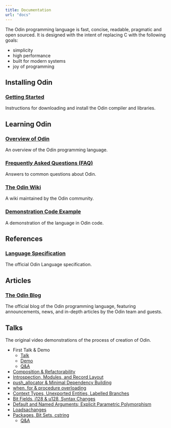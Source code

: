 ```yaml
---
title: Documentation
url: "docs"
---
```


The Odin programming language is fast, concise, readable, pragmatic and open sourced. It is designed with the intent of replacing C with the following goals:

* simplicity
* high performance
* built for modern systems
* joy of programming

## Installing Odin

### [Getting Started](/docs/install)

Instructions for downloading and install the Odin compiler and libraries.


## Learning Odin

### [Overview of Odin](/docs/overview)

An overview of the Odin programming language.

### [Frequently Asked Questions (FAQ)](/docs/faq)

Answers to common questions about Odin.

### [The Odin Wiki](https://github.com/odin-lang/Odin/wiki)

A wiki maintained by the Odin community.

### [Demonstration Code Example](/docs/code-example)

A demonstration of the language in Odin code.

## References

### [Language Specification](/ref/spec)

The official Odin Language specification.

## Articles

### [The Odin Blog](/blog)

The official blog of the Odin programming language, featuring announcements, news, and in-depth articles by the Odin team and guests.


## Talks

The original video demonstrations of the process of creation of Odin.

* First Talk & Demo
	- [Talk](https://youtu.be/TMCkT-uASaE?t=338)
	- [Demo](https://youtu.be/TMCkT-uASaE?t=1800)
	- [Q&A](https://youtu.be/TMCkT-uASaE?t=5749)
* [Composition & Refactorability](https://www.youtube.com/watch?v=n1wemZfcbXM)
* [Introspection, Modules, and Record Layout](https://www.youtube.com/watch?v=UFq8rhWhx4s)
* [push_allocator & Minimal Dependency Building](https://www.youtube.com/watch?v=f_LGVOAMb78)
* [when, for & procedure overloading](https://www.youtube.com/watch?v=OzeOekzyZK8)
* [Context Types, Unexported Entities, Labelled Branches](https://www.youtube.com/watch?v=CkHVwT1Qk-g)
* [Bit Fields, i128 & u128, Syntax Changes](https://www.youtube.com/watch?v=NlTutcLyF64)
* [Default and Named Arguments; Explicit Parametric Polymorphism](https://www.youtube.com/watch?v=-XQZE6S6zUU)
* [Loadsachanges](https://www.youtube.com/watch?v=ar0vFMoMtrI)
* [Packages, Bit Sets, cstring](https://youtu.be/b8bJbjiXZrQ)
	- [Q&A](https://youtu.be/5jmxyIfyyTk)

